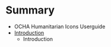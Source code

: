 # Summary

* OCHA Humanitarian Icons Userguide
* [Introduction](ocha_icons_user_guide_v2)
   * Introduction

